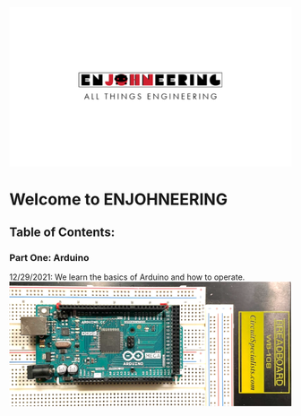 ![logo](./imgs/enjohneering.png)
# Welcome to ENJOHNEERING

## Table of Contents:
### Part One:  Arduino
12/29/2021: We learn the basics of Arduino and how to operate.
    ![arduino](./imgs/arduino.png)
